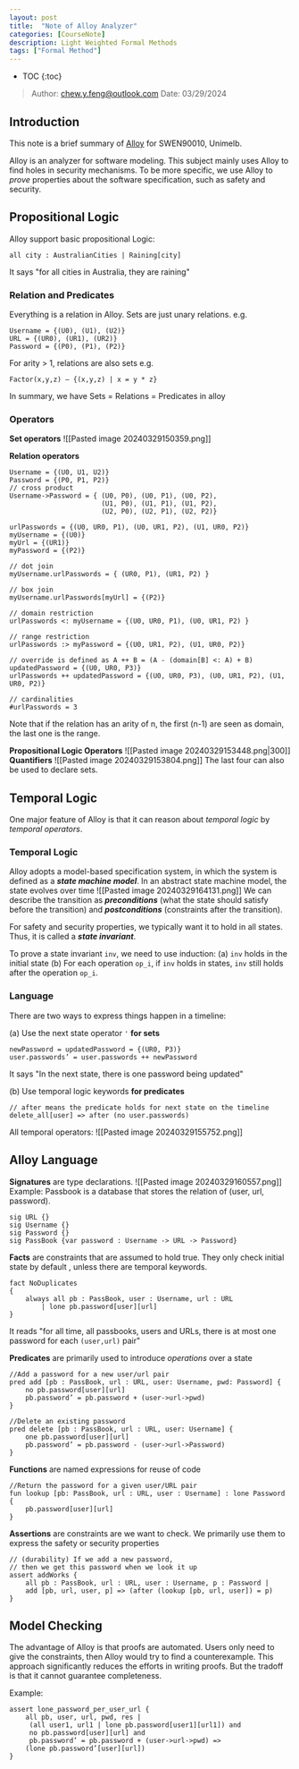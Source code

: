 ```yaml
---
layout: post
title:  "Note of Alloy Analyzer"
categories: [CourseNote]
description: Light Weighted Formal Methods 
tags: ["Formal Method"]
---
```


* TOC
{:toc}

> Author: chew.y.feng@outlook.com
> Date: 03/29/2024

## Introduction
This note is a brief summary of [Alloy](https://alloytools.org/tutorials/online/) for SWEN90010, Unimelb. 

Alloy is an analyzer for software modeling. This subject mainly uses Alloy to find holes in security mechanisms. To be more specific, we use Alloy to *prove* properties about the software specification, such as safety and security.
## Propositional Logic
Alloy support basic propositional Logic:
```coq
all city : AustralianCities | Raining[city]
```
It says "for all cities in Australia, they are raining"
### Relation and Predicates
Everything is a relation in Alloy. Sets are just unary relations. e.g.
```coq
Username = {(U0), (U1), (U2)} 
URL = {(UR0), (UR1), (UR2)} 
Password = {(P0), (P1), (P2)}
```

For arity > 1, relations are also sets e.g.
```coq
Factor(x,y,z) — {(x,y,z) | x = y * z}
```

In summary, we have Sets = Relations = Predicates in alloy
### Operators
**Set operators**
![[Pasted image 20240329150359.png]]

**Relation operators**
```
Username = {(U0, U1, U2)} 
Password = {(P0, P1, P2)} 
// cross product
Username->Password = { (U0, P0), (U0, P1), (U0, P2),
					   (U1, P0), (U1, P1), (U1, P2), 
					   (U2, P0), (U2, P1), (U2, P2)}

urlPasswords = {(U0, UR0, P1), (U0, UR1, P2), (U1, UR0, P2)}
myUsername = {(U0)}
myUrl = {(UR1)}
myPassword = {(P2)}

// dot join
myUsername.urlPasswords = { (UR0, P1), (UR1, P2) }

// box join
myUsername.urlPasswords[myUrl] = {(P2)}

// domain restriction
urlPasswords <: myUsername = {(U0, UR0, P1), (U0, UR1, P2) }

// range restriction
urlPasswords :> myPassword = {(U0, UR1, P2), (U1, UR0, P2)}

// override is defined as A ++ B = (A - (domain[B] <: A) + B)
updatedPassword = {(U0, UR0, P3)}
urlPasswords ++ updatedPassword = {(U0, UR0, P3), (U0, UR1, P2), (U1, UR0, P2)}

// cardinalities
#urlPasswords = 3
```
Note that if the relation has an arity of n, the first (n-1) are seen as domain, the last one is the range.

**Propositional Logic Operators** 
![[Pasted image 20240329153448.png|300]]
**Quantifiers**
![[Pasted image 20240329153804.png]]
The last four can also be used to declare sets.
## Temporal Logic
One major feature of Alloy is that it can reason about *temporal logic* by *temporal operators*. 
### Temporal Logic
Alloy adopts a model-based specification system, in which the system is defined as a ***state machine model***. In an abstract state machine model, the state evolves over time
![[Pasted image 20240329164131.png]]
We can describe the transition as ***preconditions*** (what the state should satisfy before the transition) and ***postconditions*** (constraints after the transition).

For safety and security properties, we typically want it to hold in all states. Thus, it is called a ***state invariant***.

To prove a state invariant `inv`, we need to use induction:
(a) `inv` holds in the initial state
(b) For each operation `op_i`, if `inv` holds in states, `inv` still holds after the operation `op_i`.


### Language

There are two ways to express things happen in  a timeline:

(a) Use the next state operator `'` **for sets**
```coq
newPassword = updatedPassword = {(UR0, P3)}
user.passwords’ = user.passwords ++ newPassword
```
It says "In the next state, there is one password being updated"

(b) Use temporal logic keywords **for predicates**
```
// after means the predicate holds for next state on the timeline
delete_all[user] => after (no user.passwords)
```

All temporal operators: 
![[Pasted image 20240329155752.png]]

## Alloy Language
**Signatures** are type declarations.
![[Pasted image 20240329160557.png]]
Example: Passbook is a database that stores the relation of (user, url, password).
```
sig URL {} 
sig Username {} 
sig Password {} 
sig PassBook {var password : Username -> URL -> Password}
```

**Facts** are constraints that are assumed to hold true. They only check initial state by default , unless there are temporal keywords.  
```
fact NoDuplicates
{
	always all pb : PassBook, user : Username, url : URL 
		| lone pb.password[user][url]
}
```
It reads "for all time, all passbooks, users and URLs, there is at most one password for each `(user,url)` pair"

**Predicates** are primarily used to introduce *operations* over a state
```
//Add a password for a new user/url pair
pred add [pb : PassBook, url : URL, user: Username, pwd: Password] {
	no pb.password[user][url]
	pb.password’ = pb.password + (user->url->pwd)
}

//Delete an existing password
pred delete [pb : PassBook, url : URL, user: Username] {
	one pb.password[user][url]
	pb.password’ = pb.password - (user->url->Password)
}
```

**Functions** are named expressions for reuse of code
```
//Return the password for a given user/URL pair
fun lookup [pb: PassBook, url : URL, user : Username] : lone Password {
	pb.password[user][url]
}
```

**Assertions** are constraints are we want to check. We primarily use them to express the safety or security properties
```
// (durability) If we add a new password, 
// then we get this password when we look it up 
assert addWorks {
	all pb : PassBook, url : URL, user : Username, p : Password |
	add [pb, url, user, p] => (after (lookup [pb, url, user]) = p)
}
```
## Model Checking
The advantage of Alloy is that proofs are automated. Users only need to give the constraints, then Alloy would try to find a counterexample. This approach significantly reduces the efforts in writing proofs. But the tradoff is that it cannot guarantee completeness. 

Example:
```
assert lone_password_per_user_url {
	all pb, user, url, pwd, res | 
	 (all user1, url1 | lone pb.password[user1][url1]) and
	 no pb.password[user][url] and
	 pb.password’ = pb.password + (user->url->pwd) =>
	(lone pb.password’[user][url])
}
```
